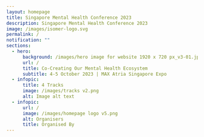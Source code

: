 ```yaml
---
layout: homepage
title: Singapore Mental Health Conference 2023
description: Singapore Mental Health Conference 2023
image: /images/isomer-logo.svg
permalink: /
notification: ""
sections:
  - hero:
      background: /images/hero image for website 1920 x 720 px_v3-01.jpg
      url: /
      title: Co-Creating Our Mental Health Ecosystem
      subtitle: 4-5 October 2023 | MAX Atria Singapore Expo
  - infopic:
      title: 4 Tracks
      image: /images/tracks v2.png
      alt: Image alt text
  - infopic:
      url: /
      image: /images/homepage logo v5.png
      alt: Organisers
      title: Organised By
---
```

